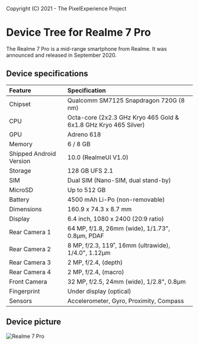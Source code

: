 Copyright (C) 2021 - The PixelExperience Project

# Device Tree for Realme 7 Pro

The Realme 7 Pro is a mid-range smartphone from Realme. It was announced and released in September 2020.

## Device specifications

| Feature                 | Specification                                                   |
| :---------------------- | :---------------------------------------------------------------|
| Chipset                 | Qualcomm SM7125 Snapdragon 720G (8 nm)                          |
| CPU                     | Octa-core (2x2.3 GHz Kryo 465 Gold & 6x1.8 GHz Kryo 465 Silver) |
| GPU                     | Adreno 618                                                      |
| Memory                  | 6 / 8 GB                                                        |
| Shipped Android Version | 10.0 (RealmeUI V1.0)                                            |
| Storage                 | 128 GB UFS 2.1                                                  |
| SIM                     | Dual SIM (Nano-SIM, dual stand-by)                              |
| MicroSD                 | Up to 512 GB                                                    |
| Battery                 | 4500 mAh Li-Po (non-removable)                                  |
| Dimensions              | 160.9 x 74.3 x 8.7 mm                                           |
| Display                 | 6.4 inch, 1080 x 2400 (20:9 ratio)                              |
| Rear Camera 1           | 64 MP, f/1.8, 26mm (wide), 1/1.73", 0.8µm, PDAF	               |
| Rear Camera 2           | 8 MP, f/2.3, 119˚, 16mm (ultrawide), 1/4.0", 1.12µm             |
| Rear Camera 3           | 2 MP, f/2.4, (depth)                                            |
| Rear Camera 4           | 2 MP, f/2.4, (macro)                                            |
| Front Camera            | 32 MP, f/2.5, 24mm (wide), 1/2.8", 0.8µm                        |
| Fingerprint             | Under display (optical)                                         |
| Sensors                 | Accelerometer, Gyro, Proximity, Compass                         |

## Device picture

![Realme 7 Pro](https://cdn-files.kimovil.com/default/0005/26/thumb_425275_default_big.jpeg)
